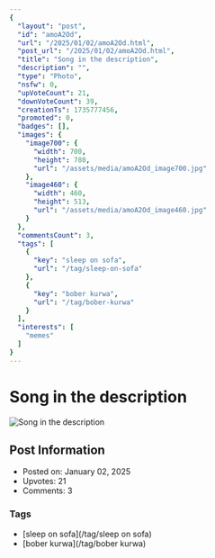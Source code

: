 ```yaml
---
{
  "layout": "post",
  "id": "amoA2Od",
  "url": "/2025/01/02/amoA2Od.html",
  "post_url": "/2025/01/02/amoA2Od.html",
  "title": "Song in the description",
  "description": "",
  "type": "Photo",
  "nsfw": 0,
  "upVoteCount": 21,
  "downVoteCount": 39,
  "creationTs": 1735777456,
  "promoted": 0,
  "badges": [],
  "images": {
    "image700": {
      "width": 700,
      "height": 780,
      "url": "/assets/media/amoA2Od_image700.jpg"
    },
    "image460": {
      "width": 460,
      "height": 513,
      "url": "/assets/media/amoA2Od_image460.jpg"
    }
  },
  "commentsCount": 3,
  "tags": [
    {
      "key": "sleep on sofa",
      "url": "/tag/sleep-on-sofa"
    },
    {
      "key": "bober kurwa",
      "url": "/tag/bober-kurwa"
    }
  ],
  "interests": [
    "memes"
  ]
}
---
```


# Song in the description

![Song in the description](/assets/media/amoA2Od_image700.jpg)

## Post Information

- Posted on: January 02, 2025
- Upvotes: 21
- Comments: 3

### Tags

- [sleep on sofa](/tag/sleep on sofa)
- [bober kurwa](/tag/bober kurwa)
